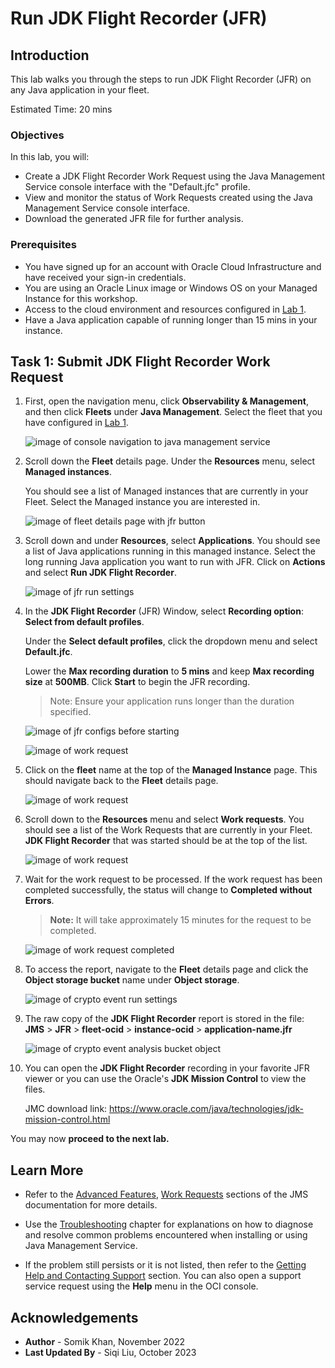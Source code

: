 # Run JDK Flight Recorder (JFR)

## Introduction

This lab walks you through the steps to run JDK Flight Recorder (JFR) on any Java application in your fleet.

Estimated Time: 20 mins

### Objectives

In this lab, you will:

* Create a JDK Flight Recorder Work Request using the Java Management Service console interface with the "Default.jfc" profile.
* View and monitor the status of Work Requests created using the Java Management Service console interface.
* Download the generated JFR file for further analysis.



### Prerequisites

* You have signed up for an account with Oracle Cloud Infrastructure and have received your sign-in credentials.
* You are using an Oracle Linux image or Windows OS on your Managed Instance for this workshop.
* Access to the cloud environment and resources configured in [Lab 1](?lab=set-up-and-enable-advanced-features-on-java-management-service).
* Have a Java application capable of running longer than 15 mins in your instance.

## Task 1: Submit JDK Flight Recorder Work Request

1. First, open the navigation menu, click **Observability & Management**, and then click **Fleets** under **Java Management**. Select the fleet that you have configured in [Lab 1](?lab=set-up-and-enable-advanced-features-on-java-management-service).

    ![image of console navigation to java management service](images/console-navigation-jms.png)

2. Scroll down the **Fleet** details page. Under the **Resources** menu, select **Managed instances**.

    You should see a list of Managed instances that are currently in your Fleet. Select the Managed instance you are interested in.

    ![image of fleet details page with jfr button](images/fleet-managed-instances.png)

3. Scroll down and under **Resources**, select **Applications**. You should see a list of Java applications running in this managed instance. Select the long running Java application you want to run with JFR.  Click on **Actions** and select **Run JDK Flight Recorder**.

    ![image of jfr run settings](images/managed-instance-applications-run-jfr.png)

4. In the **JDK Flight Recorder** (JFR) Window, select **Recording option**: **Select from default profiles**.

    Under the **Select default profiles**, click the dropdown menu and select **Default.jfc**.

    Lower the **Max recording duration** to **5 mins** and keep **Max recording size** at **500MB**. Click **Start** to begin the JFR recording.

    > Note: Ensure your application runs longer than the duration specified.

    ![image of jfr configs before starting](images/jfr-config-start.png)

    ![image of work request](images/jfr-work-request-started-notification.png)

5. Click on the **fleet** name at the top of the **Managed Instance** page. This should navigate back to the **Fleet** details page.

    ![image of work request](images/managed-instance-to-fleet-navigation.png)

6. Scroll down to the **Resources** menu and select **Work requests**. You should see a list of the Work Requests that are currently in your Fleet. **JDK Flight Recorder** that was started should be at the top of the list.

    ![image of work request](images/jfr-work-request-started.png)

7. Wait for the work request to be processed. If the work request has been completed successfully, the status will change to **Completed without Errors**.

    > **Note:** It will take approximately 15 minutes for the request to be completed.

    ![image of work request completed](images/jfr-work-request-completed.png)

8. To access the report, navigate to the **Fleet** details page and click the **Object storage bucket** name under **Object storage**.

    ![image of crypto event run settings](images/fleet-bucket-link.png)

9. The raw copy of the **JDK Flight Recorder** report is stored in the file: **JMS** > **JFR** > **fleet-ocid** > **instance-ocid** > **application-name.jfr**

    ![image of crypto event analysis bucket object](images/jfr-recording-download.png)


10. You can open the **JDK Flight Recorder** recording in your favorite JFR viewer or you can use the Oracle's **JDK Mission Control** to view the files. 

    JMC download link: https://www.oracle.com/java/technologies/jdk-mission-control.html



You may now **proceed to the next lab.**

## Learn More
 * Refer to the [Advanced Features](https://docs.oracle.com/en-us/iaas/jms/doc/advanced-features.html), [Work Requests](https://docs.oracle.com/en-us/iaas/jms/doc/using-java-management-service.html#GUID-77AEEBC0-93A5-4E99-96D6-BEE0FEE4539F) sections of the JMS documentation for more details.

 * Use the [Troubleshooting](https://docs.oracle.com/en-us/iaas/jms/doc/troubleshooting.html#GUID-2D613C72-10F3-4905-A306-4F2673FB1CD3) chapter for explanations on how to diagnose and resolve common problems encountered when installing or using Java Management Service.

 * If the problem still persists or it is not listed, then refer to the [Getting Help and Contacting Support](https://docs.oracle.com/en-us/iaas/Content/GSG/Tasks/contactingsupport.htm) section. You can also open a support service request using the **Help** menu in the OCI console.

## Acknowledgements

* **Author** - Somik Khan, November 2022
* **Last Updated By** - Siqi Liu, October 2023

